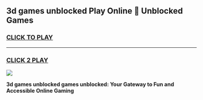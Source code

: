 
## 3d games unblocked Play Online 👋 Unblocked Games
<h3>
<a href="https://premium.freeplayer.one?title=3d_games_unblocked&ref=19F">CLICK TO PLAY</a></h3>
<hr>

<h3>
<a href="https://premium.freeplayer.one?title=3d_games_unblocked&ref=19F">CLICK 2 PLAY</a>
  
</h3>

<a href="https://premium.freeplayer.one?title=3d_games_unblocked&ref=19F"><img src="https://clearcache.store/games.png"></a>


**3d games unblocked games unblocked: Your Gateway to Fun and Accessible Online Gaming**
